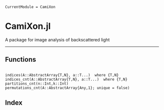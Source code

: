 ```@meta
CurrentModule = CamiXon
```

# CamiXon.jl

A package for image analysis of backscattered light

---

## Functions

```@contents
```

```@docs
indices(A::AbstractArray{T,N}, a::T...)  where {T,N}
indices_cnt(A::AbstractArray{T,N}, a::T...)  where {T,N}
partitions_cnt(n::Int,k::Int)
permutations_cnt(A::AbstractArray{Any,1}; unique = false)
```

## Index

```@index
```
